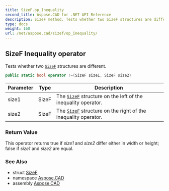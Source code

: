 ```yaml
---
title: SizeF.op_Inequality
second_title: Aspose.CAD for .NET API Reference
description: SizeF method. Tests whether two SizeF structures are different
type: docs
weight: 160
url: /net/aspose.cad/sizef/op_inequality/
---
```

## SizeF Inequality operator

Tests whether two [`SizeF`](../) structures are different.

```csharp
public static bool operator !=(SizeF size1, SizeF size2)
```

| Parameter | Type | Description |
| --- | --- | --- |
| size1 | SizeF | The [`SizeF`](../) structure on the left of the inequality operator. |
| size2 | SizeF | The [`SizeF`](../) structure on the right of the inequality operator. |

### Return Value

This operator returns true if *size1* and *size2* differ either in width or height; false if *size1* and *size2* are equal.

### See Also

* struct [SizeF](../)
* namespace [Aspose.CAD](../../../aspose.cad/)
* assembly [Aspose.CAD](../../../)


